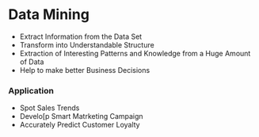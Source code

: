 # Data Mining 

- Extract Information from the Data Set 
- Transform into Understandable Structure
- Extraction of Interesting Patterns and Knowledge from a Huge Amount of Data 
- Help to make better Business Decisions

### Application
- Spot Sales Trends 
- Develo[p Smart Matrketing Campaign
- Accurately Predict Customer Loyalty
